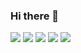 ### Hi there 👋
![](https://komarev.com/ghpvc/?username=usamayazdani)
![](https://komarev.com/ghpvc/?username=usamayazdani&color=blue)
![](https://komarev.com/ghpvc/?username=usamayazdani&color=dc143c)
![](https://komarev.com/ghpvc/?username=usamayazdani&style=flat-square)
![](https://komarev.com/ghpvc/?username=usamayazdani&label=PROFILE+VIEWS)




<!--
**usamayazdani/usamayazdani** is a ✨ _special_ ✨ repository because its `README.md` (this file) appears on your GitHub profile.

Here are some ideas to get you started:

- 🔭 I’m currently working on ...
- 🌱 I’m currently learning ...
- 👯 I’m looking to collaborate on ...
- 🤔 I’m looking for help with ...
- 💬 Ask me about ...
- 📫 How to reach me: ...
- 😄 Pronouns: ...
- ⚡ Fun fact: ...
-->
